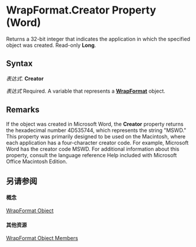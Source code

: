 
# WrapFormat.Creator Property (Word)

Returns a 32-bit integer that indicates the application in which the specified object was created. Read-only  **Long**.


## Syntax

 _表达式_. **Creator**

 _表达式_ Required. A variable that represents a **[WrapFormat](08396db4-f8e0-12fd-2b9f-3a0a61169ac4.md)** object.


## Remarks

If the object was created in Microsoft Word, the  **Creator** property returns the hexadecimal number 4D535744, which represents the string "MSWD." This property was primarily designed to be used on the Macintosh, where each application has a four-character creator code. For example, Microsoft Word has the creator code MSWD. For additional information about this property, consult the language reference Help included with Microsoft Office Macintosh Edition.


## 另请参阅


#### 概念


[WrapFormat Object](08396db4-f8e0-12fd-2b9f-3a0a61169ac4.md)
#### 其他资源


[WrapFormat Object Members](http://msdn.microsoft.com/library/7e65a038-1d96-5111-ab5e-de50ac2a7c45%28Office.15%29.aspx)